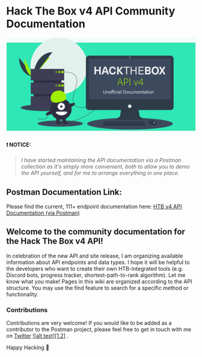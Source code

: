 # Hack The Box v4 API Community Documentation
<img src="https://raw.githubusercontent.com/Propolisa/htb-api-docs/master/assets/images/banner.png" alt="" width="640px">

#### ❗ **NOTICE**:
> *I have started maintaining the API documentation via a Postman collection as it's simply more convenient, both to allow you to demo the API yourself, and for me to arrange everything in one place.*

## Postman Documentation Link:
Please find the current, 111+ endpoint documentation here:
[HTB v4 API Documentation (via Postman)](https://documenter.getpostman.com/view/13129365/TVeqbmeq)

## Welcome to the community documentation for the Hack The Box v4 API!
In celebration of the new API and site release, I am organizing available information about API endpoints and data types. I hope it will be helpful to the developers who want to create their own HTB-integrated tools (e.g. Discord bots, progress tracker, shortest-path-to-rank algorithm). Let me know what you make!
Pages in this wiki are organized according to the API structure. You may use the find feature to search for a specific method or functionality.

### Contributions

[1]: http://www.twitter.com/carlsednaoui
Contributions are very welcome! If you would like to be added as a contributor to the Postman project, please feel free to get in touch with me on [Twitter](https://twitter.com/Propolis709) [![alt text][1.2]][1]
. 

Happy Hacking 👋
